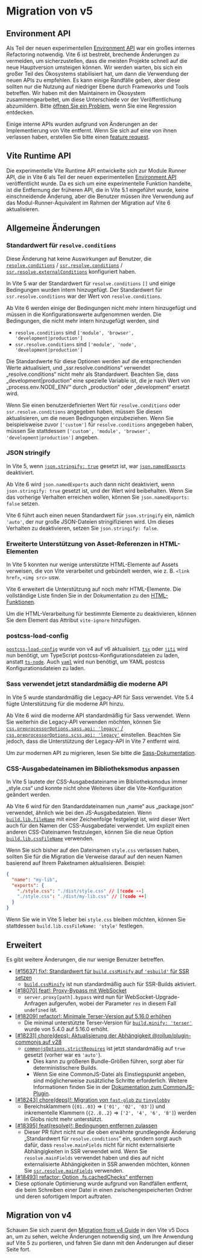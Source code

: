 # Migration von v5

## Environment API

Als Teil der neuen experimentellen [Environment API](/guide/api-environment.md) war ein großes internes Refactoring notwendig. Vite 6 ist bestrebt, brechende Änderungen zu vermeiden, um sicherzustellen, dass die meisten Projekte schnell auf die neue Hauptversion umsteigen können. Wir werden warten, bis sich ein großer Teil des Ökosystems stabilisiert hat, um dann die Verwendung der neuen APIs zu empfehlen. Es kann einige Randfälle geben, aber diese sollten nur die Nutzung auf niedriger Ebene durch Frameworks und Tools betreffen. Wir haben mit den Maintainern im Ökosystem zusammengearbeitet, um diese Unterschiede vor der Veröffentlichung abzumildern. Bitte [öffnen Sie ein Problem](https://github.com/vitejs/vite/issues/new?assignees=&labels=pending+triage&projects=&template=bug_report.yml), wenn Sie eine Regression entdecken.

Einige interne APIs wurden aufgrund von Änderungen an der Implementierung von Vite entfernt. Wenn Sie sich auf eine von ihnen verlassen haben, erstellen Sie bitte einen [feature request](https://github.com/vitejs/vite/issues/new?assignees=&labels=enhancement%3A+pending+triage&projects=&template=feature_request.yml).

## Vite Runtime API

Die experimentelle Vite Runtime API entwickelte sich zur Module Runner API, die in Vite 6 als Teil der neuen experimentellen [Environment API](/guide/api-environment) veröffentlicht wurde. Da es sich um eine experimentelle Funktion handelte, ist die Entfernung der früheren API, die in Vite 5.1 eingeführt wurde, keine einschneidende Änderung, aber die Benutzer müssen ihre Verwendung auf das Modul-Runner-Äquivalent im Rahmen der Migration auf Vite 6 aktualisieren.

## Allgemeine Änderungen

### Standardwert für `resolve.conditions`

Diese Änderung hat keine Auswirkungen auf Benutzer, die [`resolve.conditions`](/config/shared-options#resolve-conditions) / [`ssr.resolve.conditions`](/config/ssr-options#ssr-resolve-conditions) / [`ssr.resolve.externalConditions`](/config/ssr-options#ssr-resolve-externalconditions) konfiguriert haben.

In Vite 5 war der Standardwert für `resolve.conditions` `[]` und einige Bedingungen wurden intern hinzugefügt. Der Standardwert für `ssr.resolve.conditions` war der Wert von `resolve.conditions`.

Ab Vite 6 werden einige der Bedingungen nicht mehr intern hinzugefügt und müssen in die Konfigurationswerte aufgenommen werden.
Die Bedingungen, die nicht mehr intern hinzugefügt werden, sind

- `resolve.conditions` sind `['module', 'browser', 'development|production']`
- `ssr.resolve.conditions` sind `['module', 'node', 'development|production']`

Die Standardwerte für diese Optionen werden auf die entsprechenden Werte aktualisiert, und „ssr.resolve.conditions“ verwendet „resolve.conditions“ nicht mehr als Standardwert. Beachten Sie, dass „development|production“ eine spezielle Variable ist, die je nach Wert von „process.env.NODE_ENV“ durch „production“ oder „development“ ersetzt wird.

Wenn Sie einen benutzerdefinierten Wert für `resolve.conditions` oder `ssr.resolve.conditions` angegeben haben, müssen Sie diesen aktualisieren, um die neuen Bedingungen einzubeziehen.
Wenn Sie beispielsweise zuvor `['custom']` für `resolve.conditions` angegeben haben, müssen Sie stattdessen `['custom', 'module', 'browser', 'development|production']` angeben.

### JSON stringify

In Vite 5, wenn [`json.stringify: true`](/config/shared-options#json-stringify) gesetzt ist, war [`json.namedExports`](/config/shared-options#json-namedexports) deaktiviert.

Ab Vite 6 wird `json.namedExports` auch dann nicht deaktiviert, wenn `json.stringify: true` gesetzt ist, und der Wert wird beibehalten. Wenn Sie das vorherige Verhalten erreichen wollen, können Sie `json.namedExports: false` setzen.

Vite 6 führt auch einen neuen Standardwert für `json.stringify` ein, nämlich `'auto'`, der nur große JSON-Dateien stringifizieren wird. Um dieses Verhalten zu deaktivieren, setzen Sie `json.stringify: false`.

### Erweiterte Unterstützung von Asset-Referenzen in HTML-Elementen

In Vite 5 konnten nur wenige unterstützte HTML-Elemente auf Assets verweisen, die von Vite verarbeitet und gebündelt werden, wie z. B. `<link href>`, `<img src>` usw.

Vite 6 erweitert die Unterstützung auf noch mehr HTML-Elemente. Die vollständige Liste finden Sie in der Dokumentation zu den [HTML-Funktionen](/guide/features.html#html).

Um die HTML-Verarbeitung für bestimmte Elemente zu deaktivieren, können Sie dem Element das Attribut `vite-ignore` hinzufügen.

### postcss-load-config

[`postcss-load-config`](https://npmjs.com/package/postcss-load-config) wurde von v4 auf v6 aktualisiert. [`tsx`](https://www.npmjs.com/package/tsx) oder [`jiti`](https://www.npmjs.com/package/jiti) wird nun benötigt, um TypeScript postcss-Konfigurationsdateien zu laden, anstatt [`ts-node`](https://www.npmjs.com/package/ts-node). Auch [`yaml`](https://www.npmjs.com/package/yaml) wird nun benötigt, um YAML postcss Konfigurationsdateien zu laden.

### Sass verwendet jetzt standardmäßig die moderne API

In Vite 5 wurde standardmäßig die Legacy-API für Sass verwendet. Vite 5.4 fügte Unterstützung für die moderne API hinzu.

Ab Vite 6 wird die moderne API standardmäßig für Sass verwendet. Wenn Sie weiterhin die Legacy-API verwenden möchten, können Sie [`css.preprocessorOptions.sass.api: 'legacy'` / `css.preprocessorOptions.scss.api: 'legacy'`](/config/shared-options#css-preprocessoroptions) einstellen. Beachten Sie jedoch, dass die Unterstützung der Legacy-API in Vite 7 entfernt wird.

Um zur modernen API zu migrieren, lesen Sie bitte die [Sass-Dokumentation](https://sass-lang.com/documentation/breaking-changes/legacy-js-api/).

### CSS-Ausgabedateinamen im Bibliotheksmodus anpassen

In Vite 5 lautete der CSS-Ausgabedateiname im Bibliotheksmodus immer „style.css“ und konnte nicht ohne Weiteres über die Vite-Konfiguration geändert werden.

Ab Vite 6 wird für den Standarddateinamen nun „name“ aus „package.json“ verwendet, ähnlich wie bei den JS-Ausgabedateien. Wenn [`build.lib.fileName`](/config/build-options.md#build-lib) mit einer Zeichenfolge festgelegt ist, wird dieser Wert auch für den Namen der CSS-Ausgabedatei verwendet. Um explizit einen anderen CSS-Dateinamen festzulegen, können Sie die neue Option [`build.lib.cssFileName`](/config/build-options.md#build-lib) verwenden.

Wenn Sie sich bisher auf den Dateinamen `style.css` verlassen haben, sollten Sie für die Migration die Verweise darauf auf den neuen Namen basierend auf Ihrem Paketnamen aktualisieren. Beispiel:

```json [package.json]
{
  "name": "my-lib",
  "exports": {
    "./style.css": "./dist/style.css" // [!code --]
    "./style.css": "./dist/my-lib.css" // [!code ++]
  }
}
```

Wenn Sie wie in Vite 5 lieber bei `style.css` bleiben möchten, können Sie stattdessen `build.lib.cssFileName: 'style'` festlegen.

## Erweitert

Es gibt weitere Änderungen, die nur wenige Benutzer betreffen.

- [[#15637] fix!: Standardwert für `build.cssMinify` auf `'esbuild'` für SSR setzen](https://github.com/vitejs/vite/pull/15637)
  - [`build.cssMinify`](/config/build-options#build-cssminify) ist nun standardmäßig auch für SSR-Builds aktiviert.
- [[#18070] feat!: Proxy-Bypass mit WebSocket](https://github.com/vitejs/vite/pull/18070)
  - `server.proxy[path].bypass` wird nun für WebSocket-Upgrade-Anfragen aufgerufen, wobei der Parameter `res` in diesem Fall `undefined` ist.
- [[#18209] refactor!: Minimale Terser-Version auf 5.16.0 erhöhen](https://github.com/vitejs/vite/pull/18209)
  - Die minimal unterstützte Terser-Version für [`build.minify: 'terser'`](/config/build-options#build-minify) wurde von 5.4.0 auf 5.16.0 erhöht.
- [[#18231] chore(deps): Aktualisierung der Abhängigkeit @rollup/plugin-commonjs auf v28](https://github.com/vitejs/vite/pull/18231)
  - [`commonjsOptions.strictRequires`](https://github.com/rollup/plugins/blob/master/packages/commonjs/README.md#strictrequires) ist jetzt standardmäßig auf `true` gesetzt (vorher war es `'auto'`).
    - Dies kann zu größeren Bundle-Größen führen, sorgt aber für deterministischere Builds.
    - Wenn Sie eine CommonJS-Datei als Einstiegspunkt angeben, sind möglicherweise zusätzliche Schritte erforderlich. Weitere Informationen finden Sie in der [Dokumentation zum CommonJS-Plugin](https://github.com/rollup/plugins/blob/master/packages/commonjs/README.md#using-commonjs-files-as-entry-points).
- [[#18243] chore(deps)!: Migration von `fast-glob` zu `tinyglobby`](https://github.com/vitejs/vite/pull/18243)
  - Bereichsklammern (`{01..03}` ⇒ `['01', '02', '03']`) und inkrementelle Klammern (`{2..8..2}` ⇒ `['2', '4', '6', '8']`) werden in Globs nicht mehr unterstützt.
- [[#18395] feat(resolve)!: Bedingungen entfernen zulassen](https://github.com/vitejs/vite/pull/18395)
  - Dieser PR führt nicht nur die oben erwähnte grundlegende Änderung „Standardwert für `resolve.conditions`” ein, sondern sorgt auch dafür, dass `resolve.mainFields` nicht für nicht externalisierte Abhängigkeiten in SSR verwendet wird. Wenn Sie `resolve.mainFields` verwendet haben und dies auf nicht externalisierte Abhängigkeiten in SSR anwenden möchten, können Sie [`ssr.resolve.mainFields`](/config/ssr-options#ssr-resolve-mainfields) verwenden.
- [[#18493] refactor: Option „fs.cachedChecks“ entfernen](https://github.com/vitejs/vite/pull/18493)
- Diese optionale Optimierung wurde aufgrund von Randfällen entfernt, die beim Schreiben einer Datei in einen zwischengespeicherten Ordner und deren sofortigem Import auftraten.

## Migration von v4

Schauen Sie sich zuerst den [Migration from v4 Guide](https://v5.vite.dev/guide/migration.html) in den Vite v5 Docs an, um zu sehen, welche Änderungen notwendig sind, um Ihre Anwendung auf Vite 5 zu portieren, und fahren Sie dann mit den Änderungen auf dieser Seite fort.
